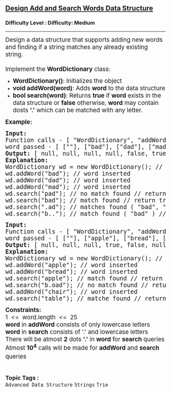 <h2><a href="https://www.geeksforgeeks.org/problems/design-add-and-search-words-data-structure--154618/1?page=5&difficulty=Medium&status=unsolved,attempted&sortBy=accuracy">Design Add and Search Words Data Structure</a></h2><h3>Difficulty Level : Difficulty: Medium</h3><hr><div class="problems_problem_content__Xm_eO"><p><span style="font-size: 14pt;">Design a data structure that supports adding new words and finding if a string matches any already existing string.<br><br></span><span style="font-size: 14pt;">Implement the <strong>WordDictionary</strong> class:</span></p>
<ul>
<li><span style="font-size: 14pt;"><strong>WordDictionary()</strong>: Initializes the object</span></li>
<li><span style="font-size: 14pt;"><strong>void addWord(word)</strong>: Adds <strong>word</strong> to the data structure</span></li>
<li><span style="font-size: 14pt;"><strong>bool search(word)</strong>: Returns <strong>true</strong> if <strong>word</strong> exists in the data structure or <strong>false</strong> otherwise, <strong>word</strong> may contain dosts <strong>'.'</strong> which can be matched with any letter.</span></li>
</ul>
<p><strong><span style="font-size: 14pt;">Example:</span></strong></p>
<pre><strong><span style="font-size: 14pt;">Input: <br></span></strong><span style="font-size: 14pt;">Function calls - </span><span style="font-size: 14pt;">[ "WordDictionary", "addWord", "addWord", "addWord", "search", "search", "search", "search" ]<br></span><span style="font-size: 14pt;">word passed - [ [""], ["bad"], ["dad"], ["mad"], ["pad"], ["bad"], [".ad"], ["b.."] ] </span><br><strong><span style="font-size: 14pt;">Output:</span></strong><span style="font-size: 14pt;"> [ null, null, null, null, false, true, true, true]</span><br><strong><span style="font-size: 14pt;">Explanation: <br></span></strong><span style="font-size: 14pt;">WordDictionary wd = new WordDictionary(); // Class Object created</span><br><span style="font-size: 14pt;">wd.addWord("bad"); // word inserted</span><br><span style="font-size: 14pt;">wd.addWord("dad"); // word inserted</span><br><span style="font-size: 14pt;">wd.addWord("mad"); // word inserted</span><br><span style="font-size: 14pt;">wd.search("pad"); // no match found // return false</span><br><span style="font-size: 14pt;">wd.search("bad"); // match found // return true</span><br><span style="font-size: 14pt;">wd.search(".ad"); // matches found ( "bad", "dad", "mad" ) // return true</span><br><span style="font-size: 14pt;">wd.search("b.."); // match found ( "bad" ) // return true</span></pre>
<pre><strong><span style="font-size: 14pt;">Input: <br></span></strong><span style="font-size: 14pt;">Function calls - </span><span style="font-size: 14pt;">[ "WordDictionary", "addWord", "addWord", "search", "search", "addWord", "search" ]<br></span><span style="font-size: 14pt;">word passed - [ [""], ["apple"], ["bread"], ["apple"], ["b.oad"], ["chair"], ["bread"], ["table"] ] </span><br><strong><span style="font-size: 14pt;">Output:</span></strong><span style="font-size: 14pt;"> [ null, null, null, true, false, null, true]</span><br><strong><span style="font-size: 14pt;">Explanation: <br></span></strong><span style="font-size: 14pt;">WordDictionary wd = new WordDictionary(); // Class Object created<br></span><span style="font-size: 14pt;">wd.addWord("apple"); // word inserted</span><br><span style="font-size: 14pt;">wd.addWord("bread"); // word inserted</span><br><span style="font-size: 14pt;">wd.search("apple"); // match found // return true</span><br><span style="font-size: 14pt;">wd.search("b.oad"); // no match found // return false</span><br><span style="font-size: 14pt;">wd.addWord("chair"); // word inserted</span><br><span style="font-size: 14pt;">wd.search("table"); // matche found // return true</span></pre>
<p><strong><span style="font-size: 14pt;">Constraints:<br></span></strong><span style="font-size: 14pt;">1&nbsp; &lt;=&nbsp; word.length&nbsp; &lt;=&nbsp; 25<br><strong>word</strong> in <strong>addWord</strong> consists of only lowercase letters<br><strong>word</strong> in <strong>search</strong> consists of '.' and lowercase letters<br>There will be atmost <strong>2</strong> dots <strong>'.'</strong> in <strong>word</strong> for <strong>search</strong> queries<br>Atmost <strong>10<sup>4</sup></strong> calls will be made for <strong>addWord</strong> and <strong>search</strong> queries<sup>&nbsp;&nbsp;</sup></span></p></div><br><p><span style=font-size:18px><strong>Topic Tags : </strong><br><code>Advanced Data Structure</code>&nbsp;<code>Strings</code>&nbsp;<code>Trie</code>&nbsp;